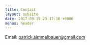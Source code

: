 ```yaml
---
title: Contact
layout: subsite
date: 2017-09-15 23:17:16 +0000
menus: header
---
```


Email: patrick.simmelbauer@gmail.com
